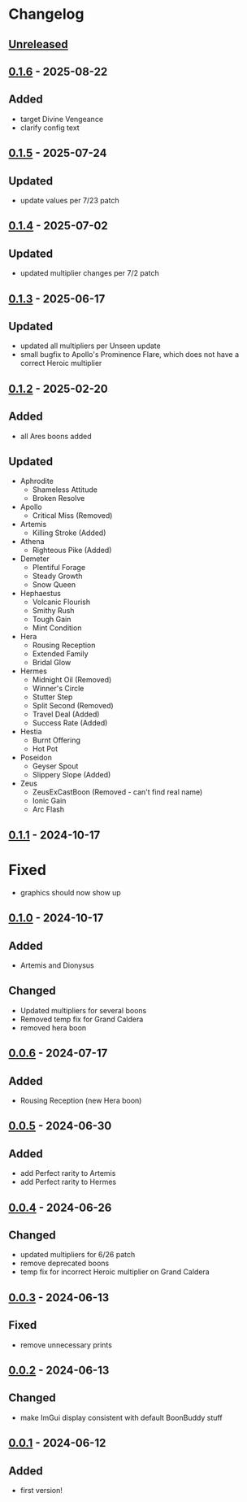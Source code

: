 # Changelog

## [Unreleased]

## [0.1.6] - 2025-08-22

## Added

- target Divine Vengeance
- clarify config text

## [0.1.5] - 2025-07-24

## Updated

- update values per 7/23 patch

## [0.1.4] - 2025-07-02

## Updated

- updated multiplier changes per 7/2 patch

## [0.1.3] - 2025-06-17

## Updated

- updated all multipliers per Unseen update
- small bugfix to Apollo's Prominence Flare, which does not have a correct Heroic multiplier

## [0.1.2] - 2025-02-20

## Added

- all Ares boons added

## Updated

- Aphrodite
  - Shameless Attitude
  - Broken Resolve
- Apollo
  - Critical Miss (Removed)
- Artemis
  - Killing Stroke (Added)
- Athena
  - Righteous Pike (Added)
- Demeter
  - Plentiful Forage
  - Steady Growth
  - Snow Queen
- Hephaestus
  - Volcanic Flourish
  - Smithy Rush
  - Tough Gain
  - Mint Condition
- Hera
  - Rousing Reception
  - Extended Family
  - Bridal Glow
- Hermes
  - Midnight Oil (Removed)
  - Winner's Circle
  - Stutter Step
  - Split Second (Removed)
  - Travel Deal (Added)
  - Success Rate (Added)
- Hestia
  - Burnt Offering
  - Hot Pot
- Poseidon
  - Geyser Spout
  - Slippery Slope (Added)
- Zeus
  - ZeusExCastBoon (Removed - can't find real name)
  - Ionic Gain
  - Arc Flash

## [0.1.1] - 2024-10-17

# Fixed

- graphics should now show up

## [0.1.0] - 2024-10-17

## Added

- Artemis and Dionysus

## Changed

- Updated multipliers for several boons
- Removed temp fix for Grand Caldera
- removed hera boon

## [0.0.6] - 2024-07-17

## Added

- Rousing Reception (new Hera boon)

## [0.0.5] - 2024-06-30

## Added

- add Perfect rarity to Artemis
- add Perfect rarity to Hermes

## [0.0.4] - 2024-06-26

## Changed

- updated multipliers for 6/26 patch
- remove deprecated boons
- temp fix for incorrect Heroic multiplier on Grand Caldera

## [0.0.3] - 2024-06-13

## Fixed

- remove unnecessary prints

## [0.0.2] - 2024-06-13

## Changed

- make ImGui display consistent with default BoonBuddy stuff

## [0.0.1] - 2024-06-12

## Added

- first version!

[unreleased]: https://github.com/The-Black-Lodge/JowdayPerfectoinist/compare/0.1.6...HEAD
[0.1.6]: https://github.com/The-Black-Lodge/JowdayPerfectoinist/compare/0.1.5...0.1.6
[0.1.5]: https://github.com/The-Black-Lodge/JowdayPerfectoinist/compare/0.1.4...0.1.5
[0.1.4]: https://github.com/The-Black-Lodge/JowdayPerfectoinist/compare/0.1.3...0.1.4
[0.1.3]: https://github.com/The-Black-Lodge/JowdayPerfectoinist/compare/0.1.2...0.1.3
[0.1.2]: https://github.com/The-Black-Lodge/JowdayPerfectoinist/compare/0.1.1...0.1.2
[0.1.1]: https://github.com/The-Black-Lodge/JowdayPerfectoinist/compare/0.1.0...0.1.1
[0.1.0]: https://github.com/The-Black-Lodge/JowdayPerfectoinist/compare/0.0.6...0.1.0
[0.0.6]: https://github.com/The-Black-Lodge/JowdayPerfectoinist/compare/0.0.5...0.0.6
[0.0.5]: https://github.com/The-Black-Lodge/JowdayPerfectoinist/compare/0.0.4...0.0.5
[0.0.4]: https://github.com/The-Black-Lodge/JowdayPerfectoinist/compare/0.0.3...0.0.4
[0.0.3]: https://github.com/The-Black-Lodge/JowdayPerfectoinist/compare/0.0.2...0.0.3
[0.0.2]: https://github.com/The-Black-Lodge/JowdayPerfectoinist/compare/0.0.1...0.0.2
[0.0.1]: https://github.com/The-Black-Lodge/JowdayPerfectoinist/compare/b0256a004acb750be2c2d4754aa4c8074c7be31f...0.0.1
